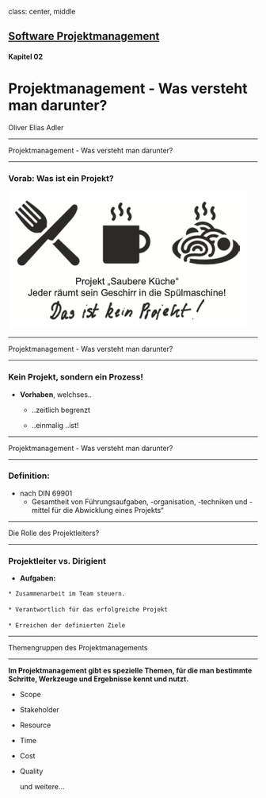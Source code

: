 class: center, middle

## [Software Projektmanagement](index.html)

#### Kapitel 02

# Projektmanagement - Was versteht man darunter?

Oliver Elias Adler

---

 Projektmanagement - Was versteht man darunter?

----

### Vorab: Was ist ein Projekt?

![](./media/KüchenProjekt.png)  

---

 Projektmanagement - Was versteht man darunter?

----

### Kein Projekt, sondern ein Prozess!

* **Vorhaben**, welchses..

    * ..zeitlich begrenzt

    * ..einmalig        ..ist!

---

 Projektmanagement - Was versteht man darunter?

----

### Definition:

* nach DIN 69901
    * Gesamtheit von Führungsaufgaben, -organisation, -techniken und -mittel für die Abwicklung eines Projekts“

---

Die Rolle des Projektleiters?

----

### Projektleiter vs. Dirigient

   * **Aufgaben:**

    * Zusammenarbeit im Team steuern.

    * Verantwortlich für das erfolgreiche Projekt

    * Erreichen der definierten Ziele

---
Themengruppen des Projektmanagements

----

**Im Projektmanagement gibt es spezielle Themen, für die man bestimmte Schritte, Werkzeuge und Ergebnisse kennt und nutzt.**

* Scope
* Stakeholder
* Resource
* Time
* Cost
* Quality

    und weitere...


